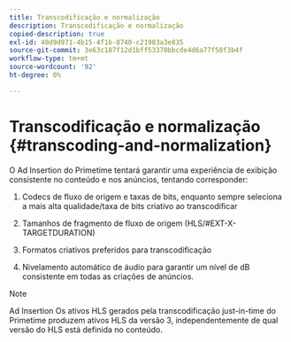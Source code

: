 ```yaml
---
title: Transcodificação e normalização
description: Transcodificação e normalização
copied-description: true
exl-id: 48d9d971-4b15-4f1b-8740-c21983a3e835
source-git-commit: 3e63c187f12d1bff53370bbcde4d6a77f58f3b4f
workflow-type: tm+mt
source-wordcount: '92'
ht-degree: 0%

---
```


# Transcodificação e normalização {#transcoding-and-normalization}

O Ad Insertion do Primetime tentará garantir uma experiência de exibição consistente no conteúdo e nos anúncios, tentando corresponder:

1. Codecs de fluxo de origem e taxas de bits, enquanto sempre seleciona a mais alta qualidade/taxa de bits criativo ao transcodificar

1. Tamanhos de fragmento de fluxo de origem (HLS/#EXT-X-TARGETDURATION)

1. Formatos criativos preferidos para transcodificação

1. Nivelamento automático de áudio para garantir um nível de dB consistente em todas as criações de anúncios.

>[!NOTE]
>
>Ad Insertion Os ativos HLS gerados pela transcodificação just-in-time do Primetime produzem ativos HLS da versão 3, independentemente de qual versão do HLS está definida no conteúdo.
